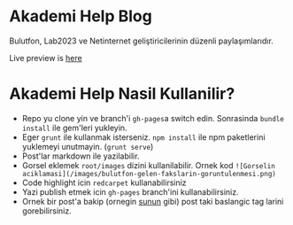 # Akademi Help Blog

Bulutfon, Lab2023 ve Netinternet geliştiricilerinin düzenli paylaşımlarıdır.

Live preview is [here](http://akademi.help/)

# Akademi Help Nasil Kullanilir?

* Repo yu clone yin ve branch'i `gh-pages`a switch edin. Sonrasinda `bundle install` ile gem'leri yukleyin.
* Eger `grunt` ile kullanmak isterseniz. `npm install` ile npm paketlerini yuklemeyi unutmayin. (`grunt serve`)
* Post'lar markdown ile yazilabilir.
* Gorsel eklemek `root/images` dizini kullanilabilir. Ornek kod `![Gorselin aciklamasi](/images/bulutfon-gelen-fakslarin-goruntulenmesi.png)`
* Code highlight icin `redcarpet` kullanabilirsiniz
* Yazi publish etmek icin `gh-pages` branch'ini kullanabilirsiniz.
* Ornek bir post'a bakip (ornegin [sunun](https://github.com/akademihelp/site/blob/develop/_posts/2015-12-25-akademide-ilk-gun.md) gibi) post taki baslangic tag larini gorebilirsiniz.

